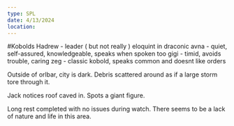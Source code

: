 ```yaml
---
type: SPL
date: 4/13/2024
location:
---
```


#Kobolds
Hadrew - leader ( but not really ) eloquint in draconic
avna  - quiet, self-assured, knowledgeable, speaks when spoken too
gigi - timid, avoids trouble, caring 
zeg - classic kobold, speaks common and doesnt like orders

Outside of orlbar, city is dark.
 Debris scattered around as if a large storm tore through it. 

Jack notices roof caved in. 
Spots a giant figure.

Long rest completed with no issues during watch. There seems to be a lack of nature and life in this area.

